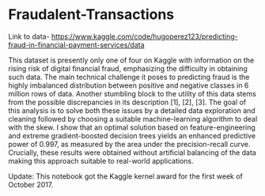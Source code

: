 # Fraudalent-Transactions
Link to data-
https://www.kaggle.com/code/hugoperez123/predicting-fraud-in-financial-payment-services/data






This dataset is presently only one of four on Kaggle with information on the rising risk of digital financial fraud, emphasizing the difficulty in obtaining such data. The main technical challenge it poses to predicting fraud is the highly imbalanced distribution between positive and negative classes in 6 million rows of data. Another stumbling block to the utility of this data stems from the possible discrepancies in its description [1], [2], [3]. The goal of this analysis is to solve both these issues by a detailed data exploration and cleaning followed by choosing a suitable machine-learning algorithm to deal with the skew. I show that an optimal solution based on feature-engineering and extreme gradient-boosted decision trees yields an enhanced predictive power of 0.997, as measured by the area under the precision-recall curve. Crucially, these results were obtained without artificial balancing of the data making this approach suitable to real-world applications.

Update: This notebook got the Kaggle kernel award for the first week of October 2017.
